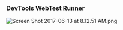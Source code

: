 ### DevTools WebTest Runner

![Screen Shot 2017-06-13 at 8.12.51 AM.png](https://shipusercontent.com/a70df84165932fa23af8bab56a13d4f3/Screen%20Shot%202017-06-13%20at%208.12.51%20AM.png)


